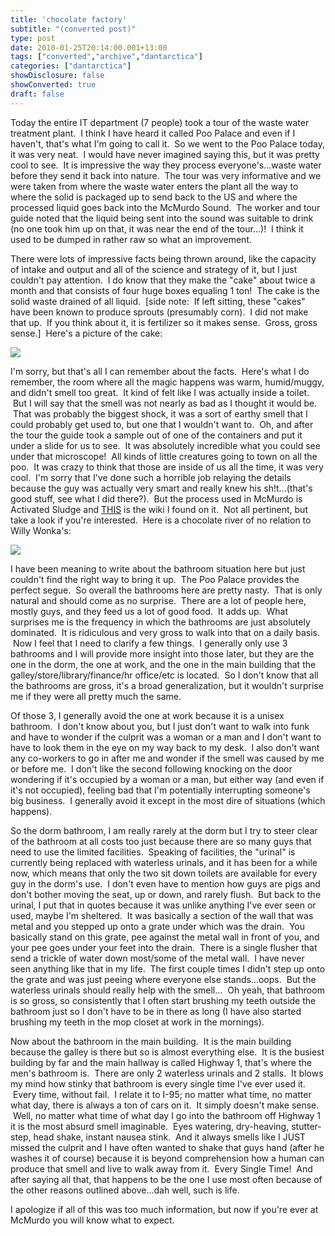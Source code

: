 ```yaml
---
title: 'chocolate factory'
subtitle: "(converted post)"
type: post
date: 2010-01-25T20:14:00.001+13:00
tags: ["converted","archive","dantarctica"]
categories: ["dantarctica"]
showDisclosure: false
showConverted: true
draft: false
---
```


Today the entire IT department (7 people) took a tour of the waste water treatment plant.  I think I have heard it called Poo Palace and even if I haven't, that's what I'm going to call it.  So we went to the Poo Palace today, it was very neat.  I would have never imagined saying this, but it was pretty cool to see.  It is impressive the way they process everyone's...waste water before they send it back into nature.  The tour was very informative and we were taken from where the waste water enters the plant all the way to where the solid is packaged up to send back to the US and where the processed liquid goes back into the McMurdo Sound.  The worker and tour guide noted that the liquid being sent into the sound was suitable to drink (no one took him up on that, it was near the end of the tour...)!  I think it used to be dumped in rather raw so what an improvement.  
  
There were lots of impressive facts being thrown around, like the capacity of intake and output and all of the science and strategy of it, but I just couldn't pay attention.  I do know that they make the "cake" about twice a month and that consists of four huge boxes equaling 1 ton!  The cake is the solid waste drained of all liquid.  \[side note:  If left sitting, these "cakes" have been known to produce sprouts (presumably corn).  I did not make that up.  If you think about it, it is fertilizer so it makes sense.  Gross, gross sense.\]  Here's a picture of the cake:  

[![](https://lh3.googleusercontent.com/2ggp31VtPHDLx90Rahv3LYBooWuti3CDD5F8F_paaJFsHKMQJXMg1rwUVP7CCNfIbhU7vZLVKhwGLYwmE1QHd2G6PYHFTugomPZ-SlMlh3TYnO2x4HsEF7hR1rhfaQ2F0kUE2emly5woqcyncH3MHO4gXHC_U1JmkUEKivv5FbylFaKkuB-LPXrIWjMCz-5Dx85nHmPhQ56WhJBvkR8ZvlQPRv5g_Z18xodt3nNLzFOUaH__egJwQSYvi0-gLbYioqqVpzV-n3WnhTGKh1QMXvyD7d1ClNC-VzaU4B-jt-_SuvoZ4SoSd1-EmCf_eJJsBFXo5k4vWNvA9En4gZtK49br_EJTvNnPAxCwkCNmcDV6OAFvzGU4_0Dwy1IcmZt9-UDN7ew4s-1AKmJ6gEOrwA6fQ_VMFkz1xL0Ifdlz3aLbvuqTEUEtL_H9IxqKjxwZxgZRpENH-wIKH9yU7lllhMYCEl_wMbkAv_0Cti6yXuUq_21V0MS3zDJn4qVkme_wHKpJbcwOHmKeYV2QbrrNZGnCM0eEbgFdJNRkDNt4oyYky70WoCaWTcL26udVpDCffRJVJ16uLIVQIvSS9Wp4gyZ2G642jeDEUaS8TxGHZzbnGdGQUTDZq4mMIQNLQu7sAZc1fM1m8V4uBdRqV5a69QR3mb9TrwwJ6ce2DROhivKCv3g_=w1075-h806-no)](https://lh3.googleusercontent.com/2ggp31VtPHDLx90Rahv3LYBooWuti3CDD5F8F_paaJFsHKMQJXMg1rwUVP7CCNfIbhU7vZLVKhwGLYwmE1QHd2G6PYHFTugomPZ-SlMlh3TYnO2x4HsEF7hR1rhfaQ2F0kUE2emly5woqcyncH3MHO4gXHC_U1JmkUEKivv5FbylFaKkuB-LPXrIWjMCz-5Dx85nHmPhQ56WhJBvkR8ZvlQPRv5g_Z18xodt3nNLzFOUaH__egJwQSYvi0-gLbYioqqVpzV-n3WnhTGKh1QMXvyD7d1ClNC-VzaU4B-jt-_SuvoZ4SoSd1-EmCf_eJJsBFXo5k4vWNvA9En4gZtK49br_EJTvNnPAxCwkCNmcDV6OAFvzGU4_0Dwy1IcmZt9-UDN7ew4s-1AKmJ6gEOrwA6fQ_VMFkz1xL0Ifdlz3aLbvuqTEUEtL_H9IxqKjxwZxgZRpENH-wIKH9yU7lllhMYCEl_wMbkAv_0Cti6yXuUq_21V0MS3zDJn4qVkme_wHKpJbcwOHmKeYV2QbrrNZGnCM0eEbgFdJNRkDNt4oyYky70WoCaWTcL26udVpDCffRJVJ16uLIVQIvSS9Wp4gyZ2G642jeDEUaS8TxGHZzbnGdGQUTDZq4mMIQNLQu7sAZc1fM1m8V4uBdRqV5a69QR3mb9TrwwJ6ce2DROhivKCv3g_=w1075-h806-no)  

  
I'm sorry, but that's all I can remember about the facts.  Here's what I do remember, the room where all the magic happens was warm, humid/muggy, and didn't smell too great.  It kind of felt like I was actually inside a toilet.  But I will say that the smell was not nearly as bad as I thought it would be.  That was probably the biggest shock, it was a sort of earthy smell that I could probably get used to, but one that I wouldn't want to.  Oh, and after the tour the guide took a sample out of one of the containers and put it under a slide for us to see.  It was absolutely incredible what you could see under that microscope!  All kinds of little creatures going to town on all the poo.  It was crazy to think that those are inside of us all the time, it was very cool.  I'm sorry that I've done such a horrible job relaying the details because the guy was actually very smart and really knew his sh!t...(that's good stuff, see what I did there?).  But the process used in McMurdo is Activated Sludge and [THIS](http://en.wikipedia.org/wiki/Activated_sludge) is the wiki I found on it.  Not all pertinent, but take a look if you're interested.  Here is a chocolate river of no relation to Willy Wonka's:  

[![](https://lh3.googleusercontent.com/qEVyaf2fRp_5gyTCGUHd0LLN4svxvX_e2D0DWru7gNnJsC35NDm0_QbtzGHMr62pfX1ZLmlsKrxPL0aDg2_GmEAlTBmCQct99-EzZqowdPmE7oLZHk5FijoIkZXxCJhmWOuDL9Re0AJPNWQb_lxiQ-D4I5DAtjEhqlkaGofICwPQnRLHIfsR7xPhaTxvMCZMXzJJ9IlMD-vtmPqrmgE1xX2C1nV0ORVQ1xAzVvYyTl8_rYnbajSAzsc5VjT6nJuvOHE6zYAt1lJXwTsnU_WO8BZFdTcoqP3ygA13t9xaYC2NLdUXu09g3ARLx0xNdT5Eskjs3_YeFyrCXVbcya8Gvvbw_MBYeWR0Dgub601dObtmxAsUDjjtf2wH3RhIvsuEU6CW2tZJbsfWzwo0qgoBEu-fBBuI_aryOB_ILQqUzUc_xH-7nmAeuljwNyJwzVQgZSJxZ6zr6TAbpiWwj5fDzcmYAhmgPBkcL8ONQE1ey7k1HvLCULxj8No-0uyYcV5YBYbLqNBR-rT7wjVZ1o3piaZc4v2Qz7U0UOPatWgE_vfu0DlBklgO-ddQgwWlz2nmJhKumaPTa2WNHubxaef0liCOHzNmLoJN5UuEGJ0JTXvHpZSGG4pnbdax0v4OtugjpbE-JXs9HUYPn6juGFmFBbSpxySqpnb0XU5SyQv4qCAwric4=w1075-h806-no)](https://lh3.googleusercontent.com/qEVyaf2fRp_5gyTCGUHd0LLN4svxvX_e2D0DWru7gNnJsC35NDm0_QbtzGHMr62pfX1ZLmlsKrxPL0aDg2_GmEAlTBmCQct99-EzZqowdPmE7oLZHk5FijoIkZXxCJhmWOuDL9Re0AJPNWQb_lxiQ-D4I5DAtjEhqlkaGofICwPQnRLHIfsR7xPhaTxvMCZMXzJJ9IlMD-vtmPqrmgE1xX2C1nV0ORVQ1xAzVvYyTl8_rYnbajSAzsc5VjT6nJuvOHE6zYAt1lJXwTsnU_WO8BZFdTcoqP3ygA13t9xaYC2NLdUXu09g3ARLx0xNdT5Eskjs3_YeFyrCXVbcya8Gvvbw_MBYeWR0Dgub601dObtmxAsUDjjtf2wH3RhIvsuEU6CW2tZJbsfWzwo0qgoBEu-fBBuI_aryOB_ILQqUzUc_xH-7nmAeuljwNyJwzVQgZSJxZ6zr6TAbpiWwj5fDzcmYAhmgPBkcL8ONQE1ey7k1HvLCULxj8No-0uyYcV5YBYbLqNBR-rT7wjVZ1o3piaZc4v2Qz7U0UOPatWgE_vfu0DlBklgO-ddQgwWlz2nmJhKumaPTa2WNHubxaef0liCOHzNmLoJN5UuEGJ0JTXvHpZSGG4pnbdax0v4OtugjpbE-JXs9HUYPn6juGFmFBbSpxySqpnb0XU5SyQv4qCAwric4=w1075-h806-no)  

  
I have been meaning to write about the bathroom situation here but just couldn't find the right way to bring it up.  The Poo Palace provides the perfect segue.  So overall the bathrooms here are pretty nasty.  That is only natural and should come as no surprise.  There are a lot of people here, mostly guys, and they feed us a lot of good food.  It adds up.  What surprises me is the frequency in which the bathrooms are just absolutely dominated.  It is ridiculous and very gross to walk into that on a daily basis.  Now I feel that I need to clarify a few things.  I generally only use 3 bathrooms and I will provide more insight into those later, but they are the one in the dorm, the one at work, and the one in the main building that the galley/store/library/finance/hr office/etc is located.  So I don't know that all the bathrooms are gross, it's a broad generalization, but it wouldn't surprise me if they were all pretty much the same.  
  
Of those 3, I generally avoid the one at work because it is a unisex bathroom.  I don't know about you, but I just don't want to walk into funk and have to wonder if the culprit was a woman or a man and I don't want to have to look them in the eye on my way back to my desk.  I also don't want any co-workers to go in after me and wonder if the smell was caused by me or before me.  I don't like the second following knocking on the door wondering if it's occupied by a woman or a man, but either way (and even if it's not occupied), feeling bad that I'm potentially interrupting someone's big business.  I generally avoid it except in the most dire of situations (which happens).  
  
So the dorm bathroom, I am really rarely at the dorm but I try to steer clear of the bathroom at all costs too just because there are so many guys that need to use the limited facilities.  Speaking of facilities, the "urinal" is currently being replaced with waterless urinals, and it has been for a while now, which means that only the two sit down toilets are available for every guy in the dorm's use.  I don't even have to mention how guys are pigs and don't bother moving the seat, up or down, and rarely flush.  But back to the urinal, I put that in quotes because it was unlike anything I've ever seen or used, maybe I'm sheltered.  It was basically a section of the wall that was metal and you stepped up onto a grate under which was the drain.  You basically stand on this grate, pee against the metal wall in front of you, and your pee goes under your feet into the drain.  There is a single flusher that send a trickle of water down most/some of the metal wall.  I have never seen anything like that in my life.  The first couple times I didn't step up onto the grate and was just peeing where everyone else stands...oops.  But the waterless urinals should really help with the smell...  Oh yeah, that bathroom is so gross, so consistently that I often start brushing my teeth outside the bathroom just so I don't have to be in there as long (I have also started brushing my teeth in the mop closet at work in the mornings).  
  
Now about the bathroom in the main building.  It is the main building because the galley is there but so is almost everything else.  It is the busiest building by far and the main hallway is called Highway 1, that's where the men's bathroom is.  There are only 2 waterless urinals and 2 stalls.  It blows my mind how stinky that bathroom is every single time I've ever used it.  Every time, without fail.  I relate it to I-95; no matter what time, no matter what day, there is always a ton of cars on it.  It simply doesn't make sense.  Well, no matter what time of what day I go into the bathroom off Highway 1 it is the most absurd smell imaginable.  Eyes watering, dry-heaving, stutter-step, head shake, instant nausea stink.  And it always smells like I JUST missed the culprit and I have often wanted to shake that guys hand (after he washes it of course) because it is beyond comprehension how a human can produce that smell and live to walk away from it.  Every Single Time!  And after saying all that, that happens to be the one I use most often because of the other reasons outlined above...dah well, such is life.  
  
I apologize if all of this was too much information, but now if you're ever at McMurdo you will know what to expect.